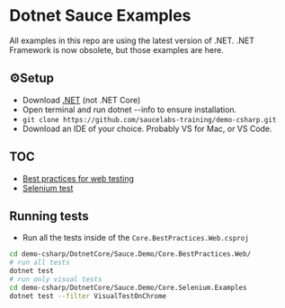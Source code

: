 # Dotnet Sauce Examples

All examples in this repo are using the latest version of .NET. .NET Framework is now obsolete, but those examples are here.

## ⚙️Setup
* Download [.NET](https://dotnet.microsoft.com/download) (not .NET Core)
* Open terminal and run dotnet --info to ensure installation.
* `git clone https://github.com/saucelabs-training/demo-csharp.git`
* Download an IDE of your choice. Probably VS for Mac, or VS Code.

## TOC

* [Best practices for web testing](./DotnetCore/Sauce.Demo/Core.BestPractices.Web)
* [Selenium test](./DotnetCore/Sauce.Demo/Core.Selenium.Examples/DesktopTests.cs)

## Running tests

* Run all the tests inside of the `Core.BestPractices.Web.csproj`

```bash
cd demo-csharp/DotnetCore/Sauce.Demo/Core.BestPractices.Web/
# run all tests
dotnet test
# run only visual tests
cd demo-csharp/DotnetCore/Sauce.Demo/Core.Selenium.Examples
dotnet test --filter VisualTestOnChrome
```
